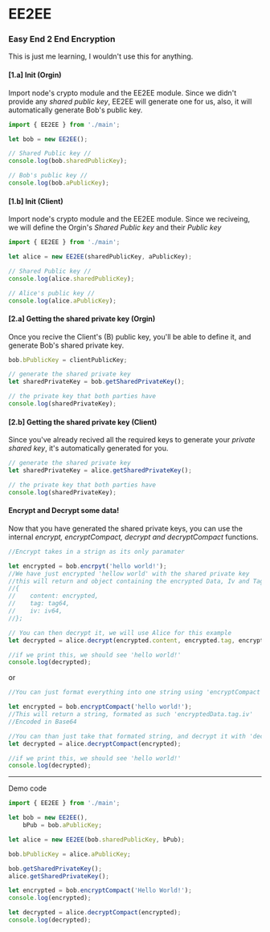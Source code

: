 EE2EE
=====
### Easy End 2 End Encryption
This is just me learning, I wouldn't use this for anything.

#### [1.a] Init (Orgin)
Import node's crypto module and the EE2EE module.
Since we didn't provide any *shared public key*, EE2EE will generate one for us, also, it will automatically generate Bob's public key.

```typescript
import { EE2EE } from './main';

let bob = new EE2EE();

// Shared Public key //
console.log(bob.sharedPublicKey);

// Bob's public key // 
console.log(bob.aPublicKey);
```

#### [1.b] Init (Client)
Import node's crypto module and the EE2EE module.
Since we reciveing, we will define the Orgin's *Shared Public key* and their *Public key*

```typescript
import { EE2EE } from './main';

let alice = new EE2EE(sharedPublicKey, aPublicKey);

// Shared Public key //
console.log(alice.sharedPublicKey);

// Alice's public key // 
console.log(alice.aPublicKey);
```

#### [2.a] Getting the shared private key (Orgin)
Once you recive the Client's (B) public key, you'll be able to define it, and generate
Bob's shared private key.

```typescript
bob.bPublicKey = clientPublicKey;

// generate the shared private key
let sharedPrivateKey = bob.getSharedPrivateKey();

// the private key that both parties have
console.log(sharedPrivateKey);
```

#### [2.b] Getting the shared private key (Client)
Since you've already recived all the required keys to generate your *private shared key*, it's automatically generated for you.

```typescript
// generate the shared private key
let sharedPrivateKey = alice.getSharedPrivateKey();

// the private key that both parties have
console.log(sharedPrivateKey);
```

#### Encrypt and Decrypt some data!
Now that you have generated the shared private keys, you can use the internal
*encrypt, encryptCompact, decrypt and decryptCompact* functions.
```typescript
//Encrypt takes in a strign as its only paramater

let encrypted = bob.encrpyt('hello world!');
//We have just encrypted 'hellow world' with the shared private key
//this will return and object containing the encrypted Data, Iv and Tag
//{
//    content: encrypted,
//    tag: tag64,
//    iv: iv64,
//};

// You can then decrypt it, we will use Alice for this example
let decrypted = alice.decrypt(encrypted.content, encrypted.tag, encrypted.iv);

//if we print this, we should see 'hello world!'
console.log(decrypted);
```
or
```typescript
//You can just format everything into one string using 'encryptCompact'

let encrypted = bob.encryptCompact('hello world!');
//This will return a string, formated as such 'encryptedData.tag.iv'
//Encoded in Base64

//You can than just take that formated string, and decrypt it with 'decryptCompact'
let decrypted = alice.decryptCompact(encrypted);

//if we print this, we should see 'hello world!'
console.log(decrypted);
```
------
Demo code
```typescript
import { EE2EE } from './main';

let bob = new EE2EE(),
    bPub = bob.aPublicKey;

let alice = new EE2EE(bob.sharedPublicKey, bPub);

bob.bPublicKey = alice.aPublicKey;

bob.getSharedPrivateKey();
alice.getSharedPrivateKey();

let encrypted = bob.encryptCompact('Hello World!');
console.log(encrypted);

let decrypted = alice.decryptCompact(encrypted);
console.log(decrypted);
```
